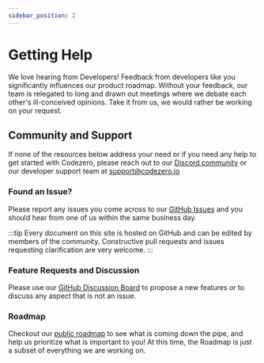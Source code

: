 ```yaml
---
sidebar_position: 2
---
```


# Getting Help

We love hearing from Developers! Feedback from developers like you significantly influences our product roadmap. Without your feedback, our team is relegated to long and drawn out meetings where we debate each other's ill-conceived opinions. Take it from us, we would rather be working on your request.

## Community and Support

If none of the resources below address your need or if you need any help to get started with Codezero, please reach out to our [Discord community](https://discord.gg/wx3JkVjTPy) or our developer support team at [support@codezero.io](mailto:support@codezero.io)

### Found an Issue?

Please report any issues you come across to our [GitHub Issues](https://github.com/c6o/roadmap/issues) and you should hear from one of us within the same business day.

:::tip
Every document on this site is hosted on GitHub and can be edited by members of the community. Constructive pull requests and issues requesting clarification are very welcome.
:::

### Feature Requests and Discussion

Please use our [GitHub Discussion Board](https://github.com/c6o/roadmap/discussions) to propose a new features or to discuss any aspect that is not an issue.

### Roadmap

Checkout our [public roadmap](https://github.com/orgs/c6o/projects/3) to see what is coming down the pipe, and help us prioritize what is important to you! At this time, the Roadmap is just a subset of everything we are working on.
